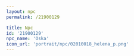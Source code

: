 ```yaml
---
layout: npc
permalink: /21900129

title: Npc
id: '21900129'
npc_name: 'Oska'
icon_url: 'portrait/npc/02010018_helena_p.png'
---
```

